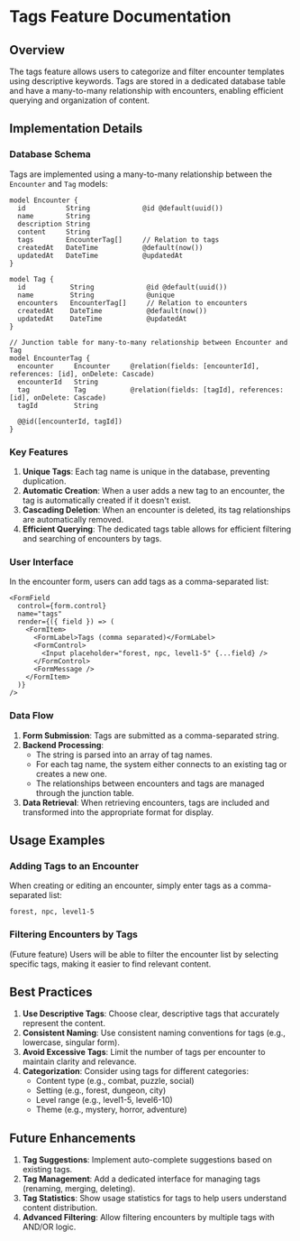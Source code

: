# Tags Feature Documentation

## Overview

The tags feature allows users to categorize and filter encounter templates using descriptive keywords. Tags are stored in a dedicated database table and have a many-to-many relationship with encounters, enabling efficient querying and organization of content.

## Implementation Details

### Database Schema

Tags are implemented using a many-to-many relationship between the `Encounter` and `Tag` models:

```prisma
model Encounter {
  id          String             @id @default(uuid())
  name        String
  description String
  content     String
  tags        EncounterTag[]     // Relation to tags
  createdAt   DateTime           @default(now())
  updatedAt   DateTime           @updatedAt
}

model Tag {
  id           String             @id @default(uuid())
  name         String             @unique
  encounters   EncounterTag[]     // Relation to encounters
  createdAt    DateTime           @default(now())
  updatedAt    DateTime           @updatedAt
}

// Junction table for many-to-many relationship between Encounter and Tag
model EncounterTag {
  encounter     Encounter     @relation(fields: [encounterId], references: [id], onDelete: Cascade)
  encounterId   String
  tag           Tag           @relation(fields: [tagId], references: [id], onDelete: Cascade)
  tagId         String

  @@id([encounterId, tagId])
}
```

### Key Features

1. **Unique Tags**: Each tag name is unique in the database, preventing duplication.
2. **Automatic Creation**: When a user adds a new tag to an encounter, the tag is automatically created if it doesn't exist.
3. **Cascading Deletion**: When an encounter is deleted, its tag relationships are automatically removed.
4. **Efficient Querying**: The dedicated tags table allows for efficient filtering and searching of encounters by tags.

### User Interface

In the encounter form, users can add tags as a comma-separated list:

```tsx
<FormField
  control={form.control}
  name="tags"
  render={({ field }) => (
    <FormItem>
      <FormLabel>Tags (comma separated)</FormLabel>
      <FormControl>
        <Input placeholder="forest, npc, level1-5" {...field} />
      </FormControl>
      <FormMessage />
    </FormItem>
  )}
/>
```

### Data Flow

1. **Form Submission**: Tags are submitted as a comma-separated string.
2. **Backend Processing**: 
   - The string is parsed into an array of tag names.
   - For each tag name, the system either connects to an existing tag or creates a new one.
   - The relationships between encounters and tags are managed through the junction table.
3. **Data Retrieval**: When retrieving encounters, tags are included and transformed into the appropriate format for display.

## Usage Examples

### Adding Tags to an Encounter

When creating or editing an encounter, simply enter tags as a comma-separated list:

```
forest, npc, level1-5
```

### Filtering Encounters by Tags

(Future feature) Users will be able to filter the encounter list by selecting specific tags, making it easier to find relevant content.

## Best Practices

1. **Use Descriptive Tags**: Choose clear, descriptive tags that accurately represent the content.
2. **Consistent Naming**: Use consistent naming conventions for tags (e.g., lowercase, singular form).
3. **Avoid Excessive Tags**: Limit the number of tags per encounter to maintain clarity and relevance.
4. **Categorization**: Consider using tags for different categories:
   - Content type (e.g., combat, puzzle, social)
   - Setting (e.g., forest, dungeon, city)
   - Level range (e.g., level1-5, level6-10)
   - Theme (e.g., mystery, horror, adventure)

## Future Enhancements

1. **Tag Suggestions**: Implement auto-complete suggestions based on existing tags.
2. **Tag Management**: Add a dedicated interface for managing tags (renaming, merging, deleting).
3. **Tag Statistics**: Show usage statistics for tags to help users understand content distribution.
4. **Advanced Filtering**: Allow filtering encounters by multiple tags with AND/OR logic.